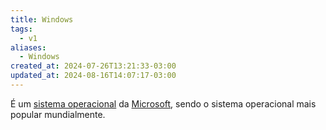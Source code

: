 ```yaml
---
title: Windows
tags:
  - v1
aliases:
  - Windows
created_at: 2024-07-26T13:21:33-03:00
updated_at: 2024-08-16T14:07:17-03:00
---
```


É um [sistema operacional](../../07/07/Sistema_Operacional.md) da [Microsoft](../../../../ideias/2024/07/07/Microsoft.md), sendo o sistema operacional mais popular mundialmente.